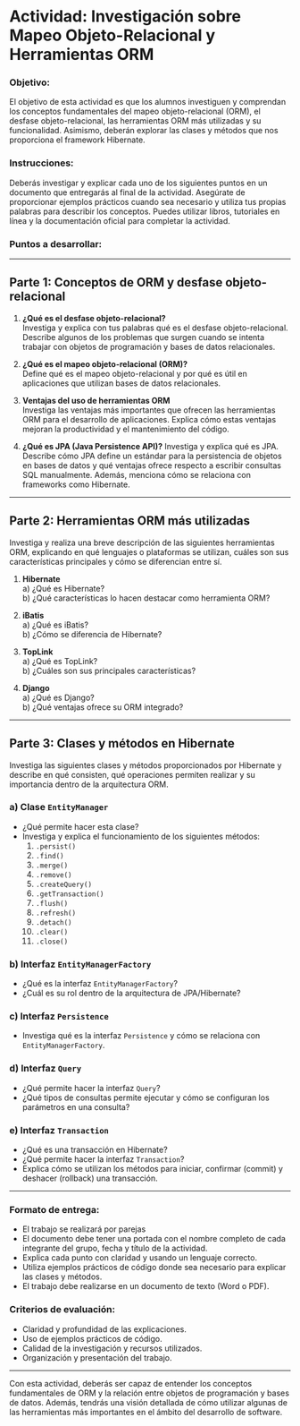 
# **Actividad: Investigación sobre Mapeo Objeto-Relacional y Herramientas ORM**

### Objetivo:
El objetivo de esta actividad es que los alumnos investiguen y comprendan los conceptos fundamentales del mapeo objeto-relacional (ORM), el desfase objeto-relacional, las herramientas ORM más utilizadas y su funcionalidad. Asimismo, deberán explorar las clases y métodos que nos proporciona el framework Hibernate.

### Instrucciones:
Deberás investigar y explicar cada uno de los siguientes puntos en un documento que entregarás al final de la actividad. Asegúrate de proporcionar ejemplos prácticos cuando sea necesario y utiliza tus propias palabras para describir los conceptos. Puedes utilizar libros, tutoriales en línea y la documentación oficial para completar la actividad.

### Puntos a desarrollar:

---

## **Parte 1: Conceptos de ORM y desfase objeto-relacional**

1. **¿Qué es el desfase objeto-relacional?**  
   Investiga y explica con tus palabras qué es el desfase objeto-relacional. Describe algunos de los problemas que surgen cuando se intenta trabajar con objetos de programación y bases de datos relacionales.

2. **¿Qué es el mapeo objeto-relacional (ORM)?**  
   Define qué es el mapeo objeto-relacional y por qué es útil en aplicaciones que utilizan bases de datos relacionales.

3. **Ventajas del uso de herramientas ORM**  
   Investiga las ventajas más importantes que ofrecen las herramientas ORM para el desarrollo de aplicaciones. Explica cómo estas ventajas mejoran la productividad y el mantenimiento del código.

4. **¿Qué es JPA (Java Persistence API)?**
   Investiga y explica qué es JPA. Describe cómo JPA define un estándar para la persistencia de objetos en bases de datos y qué ventajas ofrece respecto a escribir consultas SQL manualmente. Además, menciona cómo se relaciona con frameworks como Hibernate.

---

## **Parte 2: Herramientas ORM más utilizadas**

Investiga y realiza una breve descripción de las siguientes herramientas ORM, explicando en qué lenguajes o plataformas se utilizan, cuáles son sus características principales y cómo se diferencian entre sí.

1. **Hibernate**  
   a) ¿Qué es Hibernate?  
   b) ¿Qué características lo hacen destacar como herramienta ORM?

2. **iBatis**  
   a) ¿Qué es iBatis?  
   b) ¿Cómo se diferencia de Hibernate?

3. **TopLink**  
   a) ¿Qué es TopLink?  
   b) ¿Cuáles son sus principales características?

4. **Django**  
   a) ¿Qué es Django?  
   b) ¿Qué ventajas ofrece su ORM integrado?

---

## **Parte 3: Clases y métodos en Hibernate**

Investiga las siguientes clases y métodos proporcionados por Hibernate y describe en qué consisten, qué operaciones permiten realizar y su importancia dentro de la arquitectura ORM.

### a) **Clase `EntityManager`**
- ¿Qué permite hacer esta clase?
- Investiga y explica el funcionamiento de los siguientes métodos:
    1. `.persist()`
    2. `.find()`
    3. `.merge()`
    4. `.remove()`
    5. `.createQuery()`
    6. `.getTransaction()`
    7. `.flush()`
    8. `.refresh()`
    9. `.detach()`
    10. `.clear()`
    11. `.close()`

### b) **Interfaz `EntityManagerFactory`**
- ¿Qué es la interfaz `EntityManagerFactory`?
- ¿Cuál es su rol dentro de la arquitectura de JPA/Hibernate?

### c) **Interfaz `Persistence`**
- Investiga qué es la interfaz `Persistence` y cómo se relaciona con `EntityManagerFactory`.

### d) **Interfaz `Query`**
- ¿Qué permite hacer la interfaz `Query`?
- ¿Qué tipos de consultas permite ejecutar y cómo se configuran los parámetros en una consulta?

### e) **Interfaz `Transaction`**
- ¿Qué es una transacción en Hibernate?
- ¿Qué permite hacer la interfaz `Transaction`?
- Explica cómo se utilizan los métodos para iniciar, confirmar (commit) y deshacer (rollback) una transacción.

---

### **Formato de entrega:**
- El trabajo se realizará por parejas
- El documento debe tener una portada con el nombre completo de cada integrante del grupo, fecha y título de la actividad.
- Explica cada punto con claridad y usando un lenguaje correcto.
- Utiliza ejemplos prácticos de código donde sea necesario para explicar las clases y métodos.
- El trabajo debe realizarse en un documento de texto (Word o PDF).

### **Criterios de evaluación:**
- Claridad y profundidad de las explicaciones.
- Uso de ejemplos prácticos de código.
- Calidad de la investigación y recursos utilizados.
- Organización y presentación del trabajo.

---

Con esta actividad, deberás ser capaz de entender los conceptos fundamentales de ORM y la relación entre objetos de programación y bases de datos. Además, tendrás una visión detallada de cómo utilizar algunas de las herramientas más importantes en el ámbito del desarrollo de software.
